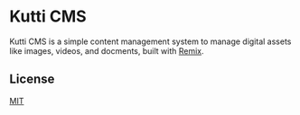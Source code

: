 # Kutti CMS

Kutti CMS is a simple content management system to manage digital assets like images, videos, and docments, built with [Remix](https://remix.run).

## License

[MIT](LICENSE)
